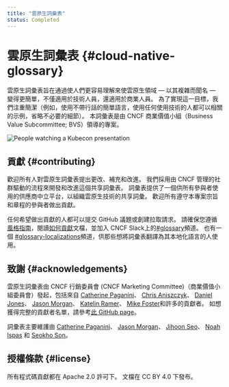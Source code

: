 ```yaml
---
title: "雲原生詞彙表"
status: Completed
---
```


# 雲原生詞彙表 {#cloud-native-glossary}

雲原生詞彙表旨在通過使人們更容易理解來使雲原生領域 — 以其複雜而聞名 — 變得更簡單，不僅適用於技術人員，還適用於商業人員。
為了實現這一目標，我們注重簡潔（例如，使用不帶行話的簡單語言，使用任何使用技術的人都可以相關的示例，省略不必要的細節）。
本詞彙表是由 CNCF 商業價值小組（Business Value Subcommittee; BVS）領導的專案。

<p><img class="mt-3" src="/images/homepage/kubecon.jpg" alt="People watching a Kubecon presentation"></p>

## 貢獻 {#contributing}

歡迎所有人對雲原生詞彙表提出更改、補充和改進。
我們採用由 CNCF 管理的社群驅動的流程來開發和改進這個共享詞彙表。
詞彙表提供了一個供所有參與者使用的供應商中立平台，以組織雲原生技術的共享詞彙。
歡迎所有遵守本專案宗旨和章程的參與者做出貢獻。

任何希望做出貢獻的人都可以提交 GitHub 議題或創建拉取請求。
請確保您遵循[風格指南](/zh-tw/style-guide/)，閱讀[如何貢獻](/zh-tw/contribute/)文檔，並加入 CNCF Slack上的[#glossary](https://cloud-native.slack.com/archives/C02TX20MQBB)頻道。
也有一個 [#glossary-localizations](https://cloud-native.slack.com/archives/C02N2RGFXDF)頻道，供那些想將詞彙表翻譯為其本地化語言的人使用。

## 致謝 {#acknowledgements}

雲原生詞彙表由 CNCF 行銷委員會 (CNCF Marketing Committee)（商業價值小組委員會）發起，包括來自
[Catherine Paganini](https://www.linkedin.com/in/catherinepaganini/en/)、
[Chris Aniszczyk](https://www.linkedin.com/in/caniszczyk/)、
[Daniel Jones](https://www.linkedin.com/in/danieljoneseb/?originalSubdomain=uk)、
[Jason Morgan](https://www.linkedin.com/in/jasonmorgan2/)、
[Katelin Ramer](https://www.linkedin.com/in/katelinramer/)、
[Mike Foster](https://www.linkedin.com/in/mfosterche/?originalSubdomain=ca)和許多的貢獻者。
如想獲得完整的貢獻者名單，請參考[此 GitHub page](https://github.com/cncf/glossary/graphs/contributors)。

詞彙表主要維護由
[Catherine Paganini](https://www.linkedin.com/in/catherinepaganini/en/)、
[Jason Morgan](https://www.linkedin.com/in/jasonmorgan2/)、
[Jihoon Seo](https://www.linkedin.com/in/jihoon-seo/)、
[Noah Ispas](https://www.linkedin.com/in/noah-ispas-0665b42a/)
和 [Seokho Son](https://www.linkedin.com/in/seokho-son/)。

## 授權條款 {#license}

所有程式碼貢獻都在 Apache 2.0 許可下。
文檔在 CC BY 4.0 下發布。
